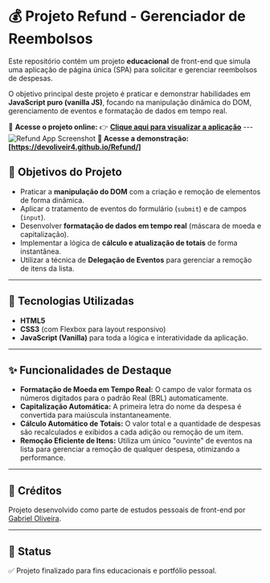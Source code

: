 # 💰 Projeto Refund - Gerenciador de Reembolsos

Este repositório contém um projeto **educacional** de front-end que simula uma aplicação de página única (SPA) para solicitar e gerenciar reembolsos de despesas.

O objetivo principal deste projeto é praticar e demonstrar habilidades em **JavaScript puro (vanilla JS)**, focando na manipulação dinâmica do DOM, gerenciamento de eventos e formatação de dados em tempo real.

🔗 **Acesse o projeto online:**
👉 **[Clique aqui para visualizar a aplicação](https://devoliveir4.github.io/Refund/)** ---
![Refund App Screenshot](https://imgur.com/a/q9jxvLS) **🔗 Acesse a demonstração:** **[https://devoliveir4.github.io/Refund/]**

## 🎯 Objetivos do Projeto

-   Praticar a **manipulação do DOM** com a criação e remoção de elementos de forma dinâmica.
-   Aplicar o tratamento de eventos do formulário (`submit`) e de campos (`input`).
-   Desenvolver **formatação de dados em tempo real** (máscara de moeda e capitalização).
-   Implementar a lógica de **cálculo e atualização de totais** de forma instantânea.
-   Utilizar a técnica de **Delegação de Eventos** para gerenciar a remoção de itens da lista.

---

## 🧰 Tecnologias Utilizadas

-   **HTML5**
-   **CSS3** (com Flexbox para layout responsivo)
-   **JavaScript (Vanilla)** para toda a lógica e interatividade da aplicação.

---

## ✨ Funcionalidades de Destaque

-   **Formatação de Moeda em Tempo Real:** O campo de valor formata os números digitados para o padrão Real (BRL) automaticamente.
-   **Capitalização Automática:** A primeira letra do nome da despesa é convertida para maiúscula instantaneamente.
-   **Cálculo Automático de Totais:** O valor total e a quantidade de despesas são recalculados e exibidos a cada adição ou remoção de um item.
-   **Remoção Eficiente de Itens:** Utiliza um único "ouvinte" de eventos na lista para gerenciar a remoção de qualquer despesa, otimizando a performance.

---

## 📝 Créditos

Projeto desenvolvido como parte de estudos pessoais de front-end por [Gabriel Oliveira](https://www.linkedin.com/in/devoliveir4).

---

## 🚀 Status

✅ Projeto finalizado para fins educacionais e portfólio pessoal.
